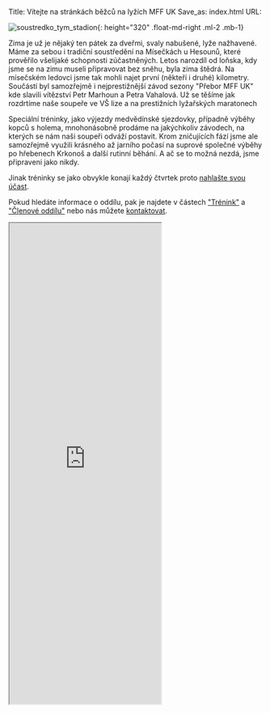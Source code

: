 Title: Vítejte na stránkách běžců na lyžích MFF UK
Save_as: index.html
URL:

![soustredko_tym_stadion]({static}/static/vitejte/misecky-2021.jpg){: height="320" .float-md-right .ml-2 .mb-1}

Zima je už je nějaký ten pátek za dveřmi, svaly nabušené, lyže nažhavené. Máme za sebou i tradiční soustředění na Mísečkách u Hesounů, které prověřilo všelijaké schopnosti zúčastněných. Letos narozdíl od loňska, kdy jsme se na zimu museli připravovat bez sněhu, byla zima štědrá. Na mísečském ledovci jsme tak mohli najet první (někteří i druhé)
kilometry. Součástí byl samozřejmě i nejprestižnější závod sezony "Přebor MFF UK" kde slavili vítězství Petr Marhoun a Petra Vahalová. Už se těšíme jak rozdrtíme naše soupeře ve VŠ lize a na prestižních lyžařských maratonech 

Speciální tréninky, jako výjezdy medvědínské sjezdovky, případně výběhy kopců s holema, mnohonásobně prodáme na jakýchkoliv závodech, na kterých se nám naši soupeři odváží postavit. Krom zničujících fází jsme ale samozřejmě využili krásného až jarního počasí na suprové společné výběhy po hřebenech Krkonoš a další rutinní běhání. A ač se to možná nezdá, jsme připraveni jako nikdy.

Jinak tréninky se jako obvykle konají každý čtvrtek proto [nahlašte svou účast](https://clenove.hrbatypes.cz/ucast/nahlas-svou/).

Pokud hledáte informace o oddílu, pak je najdete v částech ["Trénink"](/trenink/) a ["Členové oddílu"](/clenove-oddilu/) nebo nás můžete [kontaktovat](https://clenove.hrbatypes.cz/komentare/pridat/).

<iframe src="https://clenove.hrbatypes.cz/iframe/komentare/" class="w-100 border-0" height="950"></iframe>
